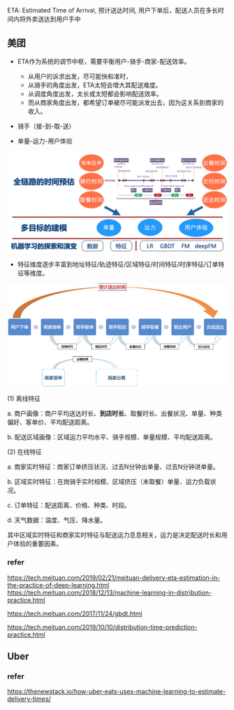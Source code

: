 ETA: Estimated Time of Arrival, 预计送达时间, 用户下单后，配送人员在多长时间内将外卖送达到用户手中



## 美团

- ETA作为系统的调节中枢，需要平衡用户-骑手-商家-配送效率。
  - 从用户的诉求出发，尽可能快和准时，
  - 从骑手的角度出发，ETA太短会增大其配送难度。
  - 从调度角度出发，太长或太短都会影响配送效率。
  - 而从商家角度出发，都希望订单被尽可能派发出去，因为这关系到商家的收入。

- 骑手（接-到-取-送）
- 单量-运力-用户体验

![ETA的探索与演变](../图片/044ae6809b5aebe72a06dfffd78cb6d7288610.png)



- 特征维度逐步丰富到地址特征/轨迹特征/区域特征/时间特征/时序特征/订单特征等维度。



![2](../图片/dac1a248.png)

(1) 离线特征

a. 商户画像：商户平均送达时长、**到店时长**、取餐时长、出餐状况、单量、种类偏好、客单价、平均配送距离。

b. 配送区域画像：区域运力平均水平、骑手规模、单量规模、平均配送距离。

(2) 在线特征

a. 商家实时特征：商家订单挤压状况、过去N分钟出单量、过去N分钟进单量。

 b. 区域实时特征：在岗骑手实时规模、区域挤压（未取餐）单量、运力负载状况。 

c. 订单特征：配送距离、价格、种类、时段。

 d. 天气数据：温度、气压、降水量。

其中区域实时特征和商家实时特征与配送运力息息相关，运力是决定配送时长和用户体验的重要因素。



### refer

https://tech.meituan.com/2019/02/21/meituan-delivery-eta-estimation-in-the-practice-of-deep-learning.html
https://tech.meituan.com/2018/12/13/machine-learning-in-distribution-practice.html

https://tech.meituan.com/2017/11/24/gbdt.html

https://tech.meituan.com/2019/10/10/distribution-time-prediction-practice.html



## Uber



### refer

https://thenewstack.io/how-uber-eats-uses-machine-learning-to-estimate-delivery-times/